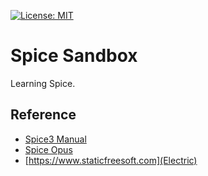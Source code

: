 [![License: MIT](https://img.shields.io/badge/License-MIT-yellow.svg)](https://opensource.org/licenses/MIT)

# Spice Sandbox

Learning Spice.

## Reference

 * [Spice3 Manual](http://fides.fe.uni-lj.si/spice/download/spice3_manual.pdf)
 * [Spice Opus](http://www.spiceopus.si)
 * [https://www.staticfreesoft.com](Electric)
